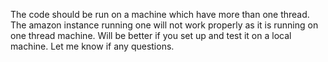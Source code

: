 The code should be run on a machine which have more than one thread. The amazon instance running one will not work properly as it is running on one thread machine. Will be better if you set up and test it on a local machine. Let me know if any questions.
